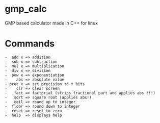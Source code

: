 # gmp_calc
GMP based calculator made in C++ for linux

# Commands
    
    -  add x => addition
    -  sub x => subtraction
    -  mul x => multiplication
    -  div x => division
    -  pow x => exponentiation
    -    abs => absolute value
    - prec x => set precision to x bits
    -    clr => clear screen
    -   fact => factorial (strips fractional part and applies abs !!!)
    -   sqrt => square root (applies abs!)
    -   ceil => round up to integer
    -  floor => round down to integer
    -  reset => reset to zero
    -  help  => displays help
